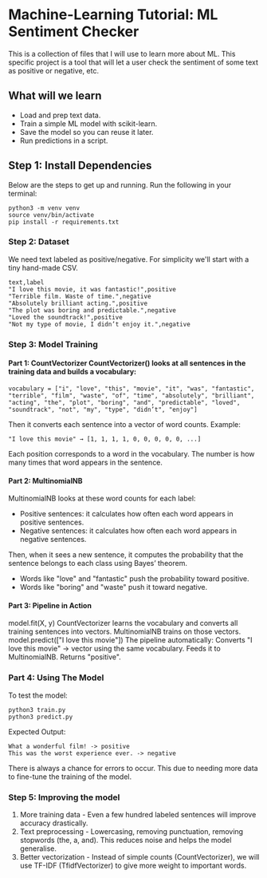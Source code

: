 # Machine-Learning Tutorial: ML Sentiment Checker

This is a collection of files that I will use to learn more about ML. This specific project is a tool that will let a user check the sentiment of some text as positive or negative, etc.

## What will we learn

- Load and prep text data.
- Train a simple ML model with scikit-learn.
- Save the model so you can reuse it later.
- Run predictions in a script.

## Step 1: Install Dependencies

Below are the steps to get up and running. Run the following in your terminal:

```
python3 -m venv venv
source venv/bin/activate
pip install -r requirements.txt
```

### Step 2: Dataset

We need text labeled as positive/negative. For simplicity we'll start with a tiny hand-made CSV.

```
text,label
"I love this movie, it was fantastic!",positive
"Terrible film. Waste of time.",negative
"Absolutely brilliant acting.",positive
"The plot was boring and predictable.",negative
"Loved the soundtrack!",positive
"Not my type of movie, I didn’t enjoy it.",negative

```

### Step 3: Model Training

#### Part 1: CountVectorizer CountVectorizer() looks at all sentences in the training data and builds a vocabulary:

```
vocabulary = ["i", "love", "this", "movie", "it", "was", "fantastic", "terrible", "film", "waste", "of", "time", "absolutely", "brilliant", "acting", "the", "plot", "boring", "and", "predictable", "loved", "soundtrack", "not", "my", "type", "didn’t", "enjoy"]
```

Then it converts each sentence into a vector of word counts. Example:

```
"I love this movie" → [1, 1, 1, 1, 0, 0, 0, 0, 0, ...]
```

Each position corresponds to a word in the vocabulary. The number is how many times that word appears in the sentence.

#### Part 2: MultinomialNB

MultinomialNB looks at these word counts for each label:

- Positive sentences: it calculates how often each word appears in positive sentences.
- Negative sentences: it calculates how often each word appears in negative sentences.

Then, when it sees a new sentence, it computes the probability that the sentence belongs to each class using Bayes’ theorem.

- Words like "love" and "fantastic" push the probability toward positive.
- Words like "boring" and "waste" push it toward negative.

#### Part 3: Pipeline in Action

model.fit(X, y) CountVectorizer learns the vocabulary and converts all training sentences into vectors. MultinomialNB trains on those vectors. model.predict(["I love this movie"]) The pipeline automatically: Converts "I love this movie" → vector using the same vocabulary. Feeds it to MultinomialNB. Returns "positive".

### Part 4: Using The Model

To test the model:

```
python3 train.py
python3 predict.py
```

Expected Output:

```
What a wonderful film! -> positive
This was the worst experience ever. -> negative
```

There is always a chance for errors to occur. This due to needing more data to fine-tune the training of the model.

### Step 5: Improving the model

1. More training data - Even a few hundred labeled sentences will improve accuracy drastically.
2. Text preprocessing - Lowercasing, removing punctuation, removing stopwords (the, a, and). This reduces noise and helps the model generalise.
3. Better vectorization - Instead of simple counts (CountVectorizer), we will use TF-IDF (TfidfVectorizer) to give more weight to important words.
